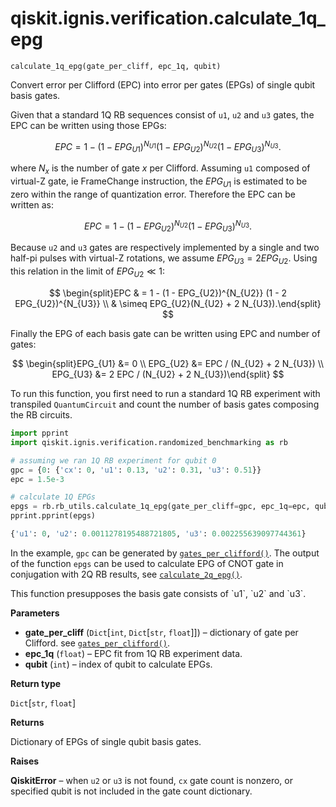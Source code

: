 # qiskit.ignis.verification.calculate\_1q\_epg



`calculate_1q_epg(gate_per_cliff, epc_1q, qubit)`

Convert error per Clifford (EPC) into error per gates (EPGs) of single qubit basis gates.

Given that a standard 1Q RB sequences consist of `u1`, `u2` and `u3` gates, the EPC can be written using those EPGs:

$$
EPC = 1 - (1 - EPG_{U1})^{N_{U1}} (1 - EPG_{U2})^{N_{U2}} (1 - EPG_{U3})^{N_{U3}}.
$$

where $N_{x}$ is the number of gate $x$ per Clifford. Assuming `u1` composed of virtual-Z gate, ie FrameChange instruction, the $EPG_{U1}$ is estimated to be zero within the range of quantization error. Therefore the EPC can be written as:

$$
EPC = 1 - (1 - EPG_{U2})^{N_{U2}} (1 - EPG_{U3})^{N_{U3}}.
$$

Because `u2` and `u3` gates are respectively implemented by a single and two half-pi pulses with virtual-Z rotations, we assume $EPG_{U3} = 2EPG_{U2}$. Using this relation in the limit of $EPG_{U2} \ll 1$:

$$
\begin{split}EPC & = 1 - (1 - EPG_{U2})^{N_{U2}} (1 - 2 EPG_{U2})^{N_{U3}} \\
    & \simeq EPG_{U2}(N_{U2} + 2 N_{U3}).\end{split}
$$

Finally the EPG of each basis gate can be written using EPC and number of gates:

$$
\begin{split}EPG_{U1} &= 0 \\
EPG_{U2} &= EPC / (N_{U2} + 2 N_{U3}) \\
EPG_{U3} &= 2 EPC / (N_{U2} + 2 N_{U3})\end{split}
$$

To run this function, you first need to run a standard 1Q RB experiment with transpiled `QuantumCircuit` and count the number of basis gates composing the RB circuits.

```python
import pprint
import qiskit.ignis.verification.randomized_benchmarking as rb

# assuming we ran 1Q RB experiment for qubit 0
gpc = {0: {'cx': 0, 'u1': 0.13, 'u2': 0.31, 'u3': 0.51}}
epc = 1.5e-3

# calculate 1Q EPGs
epgs = rb.rb_utils.calculate_1q_epg(gate_per_cliff=gpc, epc_1q=epc, qubit=0)
pprint.pprint(epgs)
```

```python
{'u1': 0, 'u2': 0.0011278195488721805, 'u3': 0.002255639097744361}
```

In the example, `gpc` can be generated by [`gates_per_clifford()`](qiskit.ignis.verification.gates_per_clifford#qiskit.ignis.verification.gates_per_clifford "qiskit.ignis.verification.gates_per_clifford"). The output of the function `epgs` can be used to calculate EPG of CNOT gate in conjugation with 2Q RB results, see [`calculate_2q_epg()`](qiskit.ignis.verification.calculate_2q_epg#qiskit.ignis.verification.calculate_2q_epg "qiskit.ignis.verification.calculate_2q_epg").

<Admonition title="Note" type="note">
  This function presupposes the basis gate consists of `u1`, `u2` and `u3`.
</Admonition>

**Parameters**

*   **gate\_per\_cliff** (`Dict`\[`int`, `Dict`\[`str`, `float`]]) – dictionary of gate per Clifford. see [`gates_per_clifford()`](qiskit.ignis.verification.gates_per_clifford#qiskit.ignis.verification.gates_per_clifford "qiskit.ignis.verification.gates_per_clifford").
*   **epc\_1q** (`float`) – EPC fit from 1Q RB experiment data.
*   **qubit** (`int`) – index of qubit to calculate EPGs.

**Return type**

`Dict`\[`str`, `float`]

**Returns**

Dictionary of EPGs of single qubit basis gates.

**Raises**

**QiskitError** – when `u2` or `u3` is not found, `cx` gate count is nonzero, or specified qubit is not included in the gate count dictionary.
